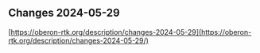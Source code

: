 ## Changes 2024-05-29

[https://oberon-rtk.org/description/changes-2024-05-29](https://oberon-rtk.org/description/changes-2024-05-29/)
